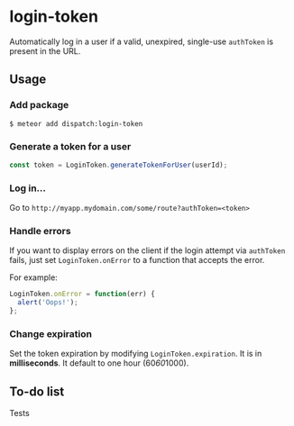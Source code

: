 login-token
============

Automatically log in a user if a valid, unexpired, single-use `authToken` is present in the URL.

## Usage

### Add package
```
$ meteor add dispatch:login-token
```

### Generate a token for a user
```js
const token = LoginToken.generateTokenForUser(userId);
```

### Log in...
Go to `http://myapp.mydomain.com/some/route?authToken=<token>`

### Handle errors
If you want to display errors on the client if the login attempt via `authToken` fails, just set `LoginToken.onError` to a function that accepts the error.

For example:

```js
LoginToken.onError = function(err) {
  alert('Oops!');
};
```

### Change expiration
Set the token expiration by modifying `LoginToken.expiration`. It is in **milliseconds**. It default to one hour (60*60*1000).

## To-do list
Tests
